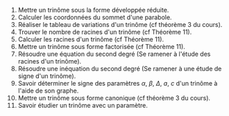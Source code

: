1. Mettre un trinôme sous la forme développée réduite.
1. Calculer les coordonnées du sommet d'une parabole.
1. Réaliser le tableau de variations d'un trinôme (cf théorème 3 du cours).
1. Trouver le nombre de racines d'un trinôme (cf Théorème 11).
1. Calculer les racines d'un trinôme (cf Théorème 11).
1. Mettre un trinôme sous forme factorisée (cf Théorème 11).
1. Résoudre une équation du second degré (Se ramener à l'étude des racines d'un trinôme).
1. Résoudre une inéquation du second degré (Se ramener à une étude de signe d'un trinôme).
1. Savoir déterminer le signe des paramètres $\alpha$, $\beta$, $\Delta$, $a$, $c$
d'un trinôme à l'aide de son graphe.    
1. Mettre un trinôme sous forme canonique (cf théorème 3 du cours).
1. Savoir étudier un trinôme avec un paramètre.
